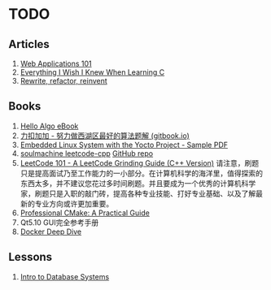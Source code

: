 # TODO

## Articles

1. [Web Applications 101](https://www.robinwieruch.de/web-applications/)
2. [Everything I Wish I Knew When Learning C](https://tmewett.com/c-tips/)
3. [Rewrite, refactor, reinvent](https://herbcaudill.com/words/20190219-rewrite-refactor-reinvent)

## Books

1. [Hello Algo eBook](https://www.hello-algo.com/chapter_hello_algo/)
2. [力扣加加 - 努力做西湖区最好的算法题解 (gitbook.io)](https://leetcode-solution-leetcode-pp.gitbook.io/leetcode-solution/thinkings/run-length-encode-and-huffman-encode)
3. [Embedded Linux System with the Yocto Project - Sample PDF](https://ptgmedia.pearsoncmg.com/images/9780133443240/samplepages/9780133443240.pdf)
4. [soulmachine leetcode-cpp](https://github.com/soulmachine/leetcode/raw/master/C%2B%2B/leetcode-cpp.pdf)
   [GitHub repo](https://github.com/soulmachine/leetcode)
5. [LeetCode 101 - A LeetCode Grinding Guide (C++ Version)](https://github.com/changgyhub/leetcode_101/blob/master/LeetCode%20101%20-%20A%20Grinding%20Guide.pdf)
   请注意，刷题只是提高面试乃至工作能力的一小部分。在计算机科学的海洋里，值得探索的东西太多，并不建议您花过多时间刷题。并且要成为一个优秀的计算机科学家，刷题只是入职的敲门砖，提高各种专业技能、打好专业基础、以及了解最新的专业方向或许更加重要。
7. [Professional CMake: A Practical Guide](https://crascit.com)
8. Qt5.10 GUI完全参考手册
9. [Docker Deep Dive](https://leanpub.com/dockerdeepdive)

## Lessons

1. [Intro to Database Systems](https://15445.courses.cs.cmu.edu/fall2025/)

